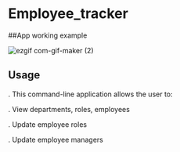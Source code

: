 # Employee_tracker

##App working example

![ezgif com-gif-maker (2)](https://user-images.githubusercontent.com/68127279/109365641-dfa75600-784e-11eb-8537-cc05ecb61459.gif)


## Usage
. This command-line application allows the user to:

. View departments, roles, employees

. Update employee roles

. Update employee managers


